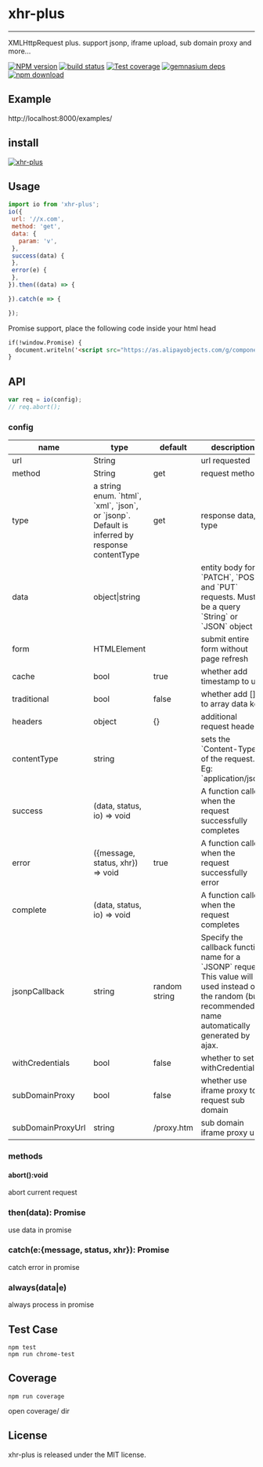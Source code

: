 # xhr-plus
---

XMLHttpRequest plus. support jsonp, iframe upload, sub domain proxy and more...

[![NPM version][npm-image]][npm-url]
[![build status][travis-image]][travis-url]
[![Test coverage][coveralls-image]][coveralls-url]
[![gemnasium deps][gemnasium-image]][gemnasium-url]
[![npm download][download-image]][download-url]

[npm-image]: http://img.shields.io/npm/v/xhr-plus.svg?style=flat-square
[npm-url]: http://npmjs.org/package/xhr-plus
[travis-image]: https://img.shields.io/travis/yiminghe/xhr-plus.svg?style=flat-square
[travis-url]: https://travis-ci.org/yiminghe/xhr-plus
[coveralls-image]: https://img.shields.io/coveralls/yiminghe/xhr-plus.svg?style=flat-square
[coveralls-url]: https://coveralls.io/r/yiminghe/xhr-plus?branch=master
[gemnasium-image]: http://img.shields.io/gemnasium/yiminghe/xhr-plus.svg?style=flat-square
[gemnasium-url]: https://gemnasium.com/yiminghe/xhr-plus
[node-image]: https://img.shields.io/badge/node.js-%3E=_0.10-green.svg?style=flat-square
[node-url]: http://nodejs.org/download/
[download-image]: https://img.shields.io/npm/dm/xhr-plus.svg?style=flat-square
[download-url]: https://npmjs.org/package/xhr-plus

## Example

http://localhost:8000/examples/

## install

[![xhr-plus](https://nodei.co/npm/xhr-plus.png)](https://npmjs.org/package/xhr-plus)

## Usage

```js
import io from 'xhr-plus';
io({
 url: '//x.com',
 method: 'get',
 data: {
   param: 'v',
 },
 success(data) {
 },
 error(e) {
 },
}).then((data) => {

}).catch(e => {

});
```

Promise support, place the following code inside your html head

```html
if(!window.Promise) {
  document.writeln('<script src="https://as.alipayobjects.com/g/component/es6-promise/3.2.2/es6-promise.min.js"></script>');
}
```

## API

```js
var req = io(config);
// req.abort();
```

### config

<table class="table table-bordered table-striped">
    <thead>
    <tr>
        <th style="width: 100px;">name</th>
        <th style="width: 50px;">type</th>
        <th style="width: 50px;">default</th>
        <th>description</th>
    </tr>
    </thead>
    <tbody>
        <tr>
          <td>url</td>
          <td>String</td>
          <td></td>
          <td>url requested</td>
        </tr>
        <tr>
          <td>method</td>
          <td>String</td>
          <td>get</td>
          <td>request method</td>
        </tr>
        <tr>
          <td>type</td>
          <td>a string enum. `html`, `xml`, `json`, or `jsonp`.
          Default is inferred by response contentType</td>
          <td>get</td>
          <td>response data, type</td>
        </tr>
        <tr>
          <td>data</td>
          <td>object|string</td>
          <td></td>
          <td> entity body for `PATCH`, `POST` and `PUT` requests. Must be a query `String` or `JSON` object</td>
        </tr>
        <tr>
          <td>form</td>
          <td>HTMLElement</td>
          <td></td>
          <td>submit entire form without page refresh</td>
        </tr>
        <tr>
          <td>cache</td>
          <td>bool</td>
          <td>true</td>
          <td>whether add timestamp to url</td>
        </tr>
        <tr>
          <td>traditional</td>
          <td>bool</td>
          <td>false</td>
          <td>whether add [] to array data key</td>
        </tr>
        <tr>
          <td>headers</td>
          <td>object</td>
          <td>{}</td>
          <td>additional request headers</td>
        </tr>
        <tr>
          <td>contentType</td>
          <td>string</td>
          <td></td>
          <td>sets the `Content-Type` of the request. Eg: `application/json`</td>
        </tr>
        <tr>
          <td>success</td>
          <td>(data, status, io) => void</td>
          <td></td>
          <td>A function called when the request successfully completes</td>
        </tr>
        <tr>
          <td>error</td>
          <td>({message, status, xhr}) => void</td>
          <td>true</td>
          <td>A function called when the request successfully error</td>
        </tr>
        <tr>
          <td>complete</td>
          <td>(data, status, io) => void</td>
          <td></td>
          <td>A function called when the request completes</td>
        </tr>
        <tr>
          <td>jsonpCallback</td>
          <td>string</td>
          <td>random string</td>
          <td>Specify the callback function name for a `JSONP` request.
          This value will be used instead of the random (but recommended) name automatically generated by ajax.</td>
        </tr>
        <tr>
          <td>withCredentials</td>
          <td>bool</td>
          <td>false</td>
          <td>whether to set withCredentials</td>
        </tr>
        <tr>
          <td>subDomainProxy</td>
          <td>bool</td>
          <td>false</td>
          <td>whether use iframe proxy to request sub domain</td>
        </tr>
        <tr>
          <td>subDomainProxyUrl</td>
          <td>string</td>
          <td>/proxy.htm</td>
          <td>sub domain iframe proxy url</td>
        </tr>
    </tbody>
</table>

### methods

#### abort():void

abort current request

### then(data): Promise

use data in promise

### catch(e:{message, status, xhr}): Promise

catch error in promise

### always(data|e)

always process in promise

## Test Case

```
npm test
npm run chrome-test
```

## Coverage

```
npm run coverage
```

open coverage/ dir

## License

xhr-plus is released under the MIT license.
